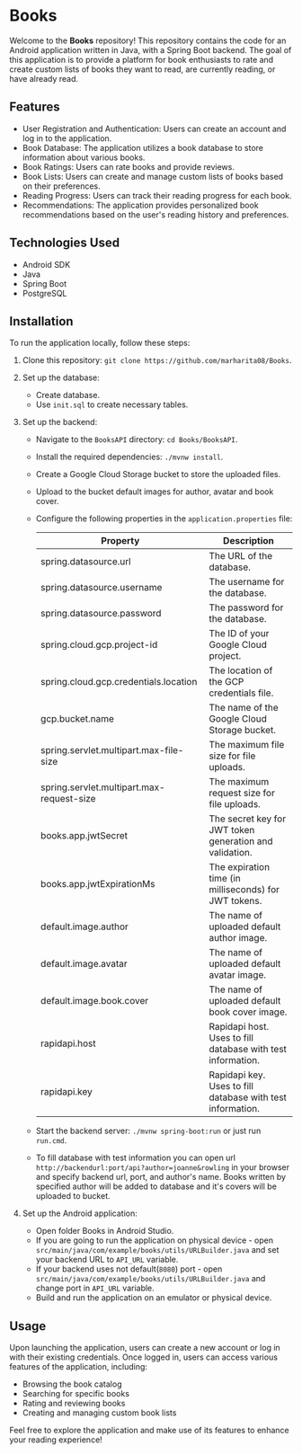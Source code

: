 # Books

Welcome to the **Books** repository! This repository contains the code for an Android application written in Java, with a Spring Boot backend. The goal of this application is to provide a platform for book enthusiasts to rate and create custom lists of books they want to read, are currently reading, or have already read.

## Features

- User Registration and Authentication: Users can create an account and log in to the application.
- Book Database: The application utilizes a book database to store information about various books.
- Book Ratings: Users can rate books and provide reviews.
- Book Lists: Users can create and manage custom lists of books based on their preferences.
- Reading Progress: Users can track their reading progress for each book.
- Recommendations: The application provides personalized book recommendations based on the user's reading history and preferences.

## Technologies Used

- Android SDK
- Java
- Spring Boot
- PostgreSQL

## Installation

To run the application locally, follow these steps:

1. Clone this repository: `git clone https://github.com/marharita08/Books`.
2. Set up the database:
   - Create database.
   - Use `init.sql` to create necessary tables.
3. Set up the backend:
    - Navigate to the `BooksAPI` directory: `cd Books/BooksAPI`.
    - Install the required dependencies: `./mvnw install`.
    - Create a Google Cloud Storage bucket to store the uploaded files.
    - Upload to the bucket default images for author, avatar and book cover.
    - Configure the following properties in the `application.properties` file:

      | Property                            | Description                                                 |
      |-------------------------------------|-------------------------------------------------------------|
      | spring.datasource.url               | The URL of the database.                                    |
      | spring.datasource.username          | The username for the database.                              |
      | spring.datasource.password          | The password for the database.                              |
      | spring.cloud.gcp.project-id         | The ID of your Google Cloud project.                        |
      | spring.cloud.gcp.credentials.location | The location of the GCP credentials file.                   |
      | gcp.bucket.name                     | The name of the Google Cloud Storage bucket.                |
      | spring.servlet.multipart.max-file-size    | The maximum file size for file uploads.                     |
      | spring.servlet.multipart.max-request-size | The maximum request size for file uploads.                  |
      | books.app.jwtSecret                     | The secret key for JWT token generation and validation.     |
      | books.app.jwtExpirationMs               | The expiration time (in milliseconds) for JWT tokens.       |
      | default.image.author               | The name of uploaded default author image.                  |
      | default.image.avatar               | The name of uploaded default avatar image.                  |
      | default.image.book.cover               | The name of uploaded default book cover image.              |
      | rapidapi.host               | Rapidapi host. Uses to fill database with test information. |
      | rapidapi.key               | Rapidapi key. Uses to fill database with test information.  |

    - Start the backend server: `./mvnw spring-boot:run` or just run `run.cmd`.
    - To fill database with test information you can open url `http://backendurl:port/api?author=joanne&rowling` in your browser and specify backend url, port, and author's name. Books written by specified author will be added to database and it's covers will be uploaded to bucket. 

4. Set up the Android application:
    - Open folder Books in Android Studio.
    - If you are going to run the application on physical device - open `src/main/java/com/example/books/utils/URLBuilder.java` and set your backend URL to `API_URL` variable.
    - If your backend uses not default(`8080`) port - open `src/main/java/com/example/books/utils/URLBuilder.java` and change port in `API_URL` variable.
    - Build and run the application on an emulator or physical device.
    

## Usage

Upon launching the application, users can create a new account or log in with their existing credentials. Once logged in, users can access various features of the application, including:

- Browsing the book catalog
- Searching for specific books
- Rating and reviewing books
- Creating and managing custom book lists

Feel free to explore the application and make use of its features to enhance your reading experience!
